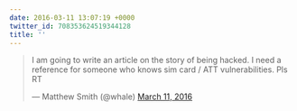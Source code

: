 ```yaml
---
date: 2016-03-11 13:07:19 +0000
twitter_id: 708353624519344128
title: ''
---
```


<blockquote class="twitter-tweet"><p lang="en" dir="ltr">I am going to write an article on the story of being hacked. I need a reference for someone who knows sim card / ATT vulnerabilities. Pls RT</p>&mdash; Matthew Smith (@whale) <a href="https://twitter.com/whale/status/708346045542113280?ref_src=twsrc%5Etfw">March 11, 2016</a></blockquote>
<script async src="https://platform.twitter.com/widgets.js" charset="utf-8"></script>
